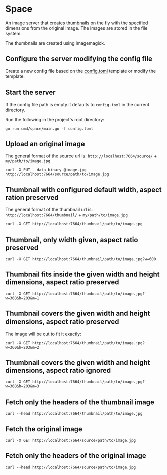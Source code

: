 # Space

An image server that creates thumbnails on the fly 
with the specified dimensions from the original image.
The images are stored in the file system.

The thumbnails are created using imagemagick.

## Configure the server modifying the config file

Create a new config file based on the [config.toml](config.toml) template
or modify the template.

## Start the server

If the config file path is empty it defaults to `config.toml`
in the current directory.

Run the following in the project's root directory:
```
go run cmd/space/main.go -f config.toml
```

## Upload an original image

The general format of the source url is: 
`http://localhost:7664/source/` + `my/path/to/image.jpg`

```
curl -X PUT --data-binary @image.jpg http://localhost:7664/source/path/to/image.jpg
```

## Thumbnail with configured default width, aspect ration preserved

The general format of the thumbnail url is: 
`http://localhost:7664/thumbnail/` + `my/path/to/image.jpg`

```
curl -X GET http://localhost:7664/thumbnail/path/to/image.jpg
```

## Thumbnail, only width given, aspect ratio preserved
```
curl -X GET http://localhost:7664/thumbnail/path/to/image.jpg?w=600
```

## Thumbnail fits inside the given width and height dimensions, aspect ratio preserved
```
curl -X GET http://localhost:7664/thumbnail/path/to/image.jpg?w=360&h=203&m=1
```

## Thumbnail covers the given width and height dimensions, aspect ratio preserved

The image will be cut to fit it exactly:
```
curl -X GET http://localhost:7664/thumbnail/path/to/image.jpg?w=360&h=203&m=2
```

## Thumbnail covers the given width and height dimensions, aspect ratio ignored
```
curl -X GET http://localhost:7664/thumbnail/path/to/image.jpg?w=360&h=203&m=3
```

## Fetch only the headers of the thumbnail image
```
curl --head http://localhost:7664/thumbnail/path/to/image.jpg
```

## Fetch the original image
```
curl -X GET http://localhost:7664/source/path/to/image.jpg
```

## Fetch only the headers of the original image
```
curl --head http://localhost:7664/source/path/to/image.jpg
```


